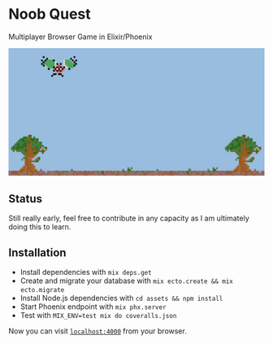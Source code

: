 # Noob Quest

Multiplayer Browser Game in Elixir/Phoenix

![Screenshot](noob_quest_screenshot.png "Screenshot 1")


## Status

Still really early, feel free to contribute in any capacity as I am ultimately doing this to learn.

## Installation

  * Install dependencies with `mix deps.get`
  * Create and migrate your database with `mix ecto.create && mix ecto.migrate`
  * Install Node.js dependencies with `cd assets && npm install`
  * Start Phoenix endpoint with `mix phx.server`
  * Test with `MIX_ENV=test mix do coveralls.json`

Now you can visit [`localhost:4000`](http://localhost:4000) from your browser.